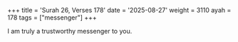 +++
title = 'Surah 26, Verses 178'
date = '2025-08-27'
weight = 3110
ayah = 178
tags = ["messenger"]
+++

I am truly a trustworthy messenger to you.